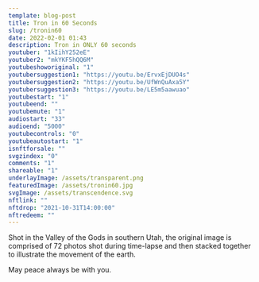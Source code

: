 ```yaml
---
template: blog-post
title: Tron in 60 Seconds
slug: /tronin60
date: 2022-02-01 01:43
description: Tron in ONLY 60 seconds
youtuber: "1kIihY252eE"
youtuber2: "mkYKF5hQQ6M"
youtubeshoworiginal: "1"
youtubersuggestion1: "https://youtu.be/ErvxEjDUO4s"
youtubersuggestion2: "https://youtu.be/UfWnQuAxa5Y"
youtubersuggestion3: "https://youtu.be/LE5m5aawuao"
youtubestart: "1"
youtubeend: ""
youtubemute: "1"
audiostart: "33"
audioend: "5000"
youtubecontrols: "0"
youtubeautostart: "1"
isnftforsale: ""
svgzindex: "0"
comments: "1"
shareable: "1"
underlayImage: /assets/transparent.png
featuredImage: /assets/tronin60.jpg
svgImage: /assets/transcendence.svg
nftlink: ""
nftdrop: "2021-10-31T14:00:00"
nftredeem: ""
---
```

Shot in the Valley of the Gods in southern Utah, the original image is comprised of 72 photos shot during time-lapse and then stacked together to illustrate the movement of the earth.

May peace always be with you.







 

 

<!-- XjuLZwlDxh8 -->